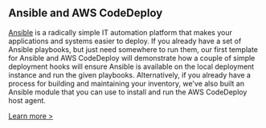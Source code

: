 Ansible and AWS CodeDeploy
--------------------------

[Ansible](http://www.ansible.com) is a radically simple IT automation platform that makes your
applications and systems easier to deploy. If you already have a set of Ansible playbooks, but just
need somewhere to run them, our first template for Ansible and AWS CodeDeploy will demonstrate how a
couple of simple deployment hooks will ensure Ansible is available on the local deployment instance
and run the given playbooks.  Alternatively, if you already have a process for building and
maintaining your inventory, we've also built an Ansible module that you can use to install and run
the AWS CodeDeploy host agent.

[Learn more >](https://github.com/awslabs/aws-codedeploy-samples)
